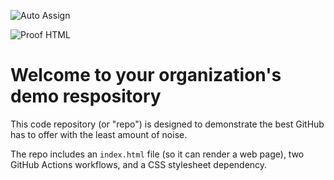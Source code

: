 ![Auto Assign](https://github.com/PeraTola/demo-repository/actions/workflows/auto-assign.yml/badge.svg)

![Proof HTML](https://github.com/PeraTola/demo-repository/actions/workflows/proof-html.yml/badge.svg)

# Welcome to your organization's demo respository
This code repository (or "repo") is designed to demonstrate the best GitHub has to offer with the least amount of noise.

The repo includes an `index.html` file (so it can render a web page), two GitHub Actions workflows, and a CSS stylesheet dependency.

